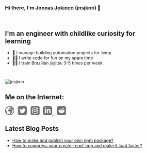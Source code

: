 ### Hi there, I'm [Joonas Jokinen](https://joonasjokinen.fi) (jnsjknn) 👋

<br/>

## I'm an engineer with childlike curiosity for learning
- 💼 I manage building automation projects for living
- 👨‍💻 I write code for fun on my spare time
- 🤼‍♂️ I train Brazilian jiujitsu 3-5 times per week

<br/>

![jnsjknn](https://github-readme-stats.vercel.app/api/top-langs?username=jnsjknn&show_icons=true&locale=en&layout=compact&theme=dracula)

## Me on the Internet:


[<img src="./icons/globe.svg" alt="joonasjokinen.fi"  width="30"/>](https://joonasjokinen.fi)&nbsp;&nbsp;
[<img src="./icons/twitter.svg" alt="jnsjknn"  width="30"/>](https://twitter.com/jnsjknn)&nbsp;&nbsp;
[<img src="./icons/instagram.svg" alt="jnsjknn.dev" width="30"/>](https://www.instagram.com/jnsjknn.dev)&nbsp;&nbsp;
[<img src="./icons/linkedin.svg" alt="joonasjokinen" width="30"/> ](https://www.linkedin.com/in/joonasjokinen/)&nbsp;&nbsp;
[<img src="./icons/reddit.svg" alt="jnsjknn" width="30"/>](https://reddit.com/u/jnsjknn)

## Latest Blog Posts
<!-- BLOG-POST-LIST:START -->
- [How to make and publish your own npm package?](https://joonasjokinen.fi/blog/how-to-make-and-publish-npm-package)
- [How to compress your create-react-app and make it load faster?](https://joonasjokinen.fi/blog/compress-create-react-app-make-it-faster)
<!-- BLOG-POST-LIST:END -->



